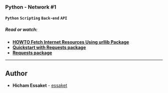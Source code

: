 ### **Python - Network #1**
**`Python`** **`Scripting`** **`Back-end`** **`API`**

##### Read or watch:
- [**HOWTO Fetch Internet Resources Using urllib Package**](https://docs.python.org/3/howto/urllib2.html)
- [**Quickstart with Requests package**](https://requests.readthedocs.io/en/latest/)
- [**Requests package**](https://pypi.org/project/requests/)

---

## Author
* **Hicham Essaket** - [essaket](https://github.com/essaket)

